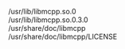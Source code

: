 /usr/lib/libmcpp.so.0  
/usr/lib/libmcpp.so.0.3.0  
/usr/share/doc/libmcpp  
/usr/share/doc/libmcpp/LICENSE  
